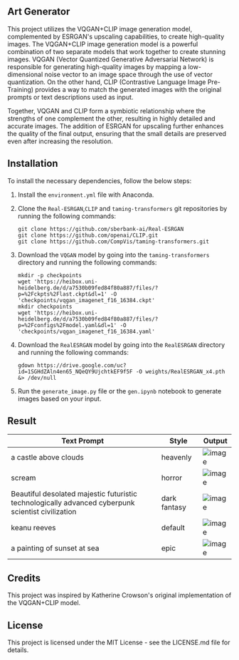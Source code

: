 ## Art Generator

This project utilizes the VQGAN+CLIP image generation model, complemented by ESRGAN's upscaling capabilities, to create high-quality images. The VQGAN+CLIP image generation model is a powerful combination of two separate models that work together to create stunning images. VQGAN (Vector Quantized Generative Adversarial Network) is responsible for generating high-quality images by mapping a low-dimensional noise vector to an image space through the use of vector quantization. On the other hand, CLIP (Contrastive Language Image Pre-Training) provides a way to match the generated images with the original prompts or text descriptions used as input.

Together, VQGAN and CLIP form a symbiotic relationship where the strengths of one complement the other, resulting in highly detailed and accurate images. The addition of ESRGAN for upscaling further enhances the quality of the final output, ensuring that the small details are preserved even after increasing the resolution.

## Installation

To install the necessary dependencies, follow the below steps:

1. Install the `environment.yml` file with Anaconda.

2. Clone the `Real-ESRGAN`,`CLIP` and `taming-transformers` git repositories by running the following commands:
    ```
    git clone https://github.com/sberbank-ai/Real-ESRGAN
    git clone https://github.com/openai/CLIP.git
    git clone https://github.com/CompVis/taming-transformers.git
    ```
    
3. Download the `VQGAN` model by going into the `taming-transformers` directory and running the following commands:
    ```
    mkdir -p checkpoints
    wget 'https://heibox.uni-heidelberg.de/d/a7530b09fed84f80a887/files/?p=%2Fckpts%2Flast.ckpt&dl=1' -O 'checkpoints/vqgan_imagenet_f16_16384.ckpt'
    mkdir checkpoints
    wget 'https://heibox.uni-heidelberg.de/d/a7530b09fed84f80a887/files/?p=%2Fconfigs%2Fmodel.yaml&dl=1' -O 'checkpoints/vqgan_imagenet_f16_16384.yaml'
    ``` 
    
4. Download the `RealESRGAN` model by going into the `RealESRGAN` directory and running the following commands:
    ```
    gdown https://drive.google.com/uc?id=1SGHdZAln4en65_NQeQY9UjchtkEF9f5F -O weights/RealESRGAN_x4.pth &> /dev/null
    ``` 
    
5. Run the `generate_image.py` file or the `gen.ipynb` notebook to generate images based on your input.


## Result

|Text Prompt |Style |Output |
|--- |---|---|
|a castle above clouds  |heavenly |![image](https://github.com/lytsl/art-gen/assets/85685866/c44f47d7-df85-4283-9711-60bb3e74b193) |
|scream |horror |![image](https://github.com/lytsl/art-gen/assets/85685866/5cb09460-d620-4aa0-9743-f1d1f4a8d53a) |
|Beautiful desolated majestic futuristic technologically advanced cyberpunk scientist civilization |dark fantasy |![image](https://github.com/lytsl/art-gen/assets/85685866/13c2dcbb-034f-4950-99ab-219aa79b99f2)|
|keanu reeves |default |![image](https://github.com/lytsl/art-gen/assets/85685866/220ed1e0-ffcb-4cb6-9f32-19d8b55e91b0)|
|a painting of sunset at sea |epic |![image](https://github.com/lytsl/art-gen/assets/85685866/1d38eb59-66e7-483b-b1e3-26dc44406628) |


## Credits

This project was inspired by Katherine Crowson's original implementation of the VQGAN+CLIP model.

## License

This project is licensed under the MIT License - see the LICENSE.md file for details.
